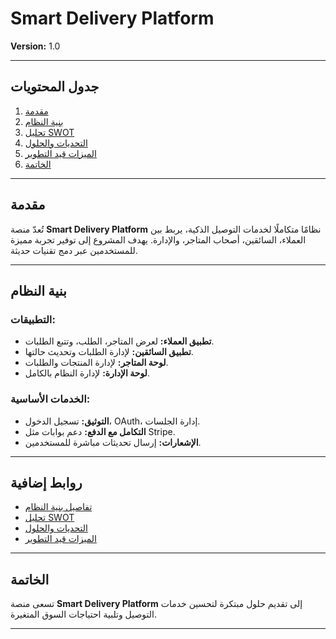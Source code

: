# Smart Delivery Platform

**Version:** 1.0

---

## جدول المحتويات
1. [مقدمة](#مقدمة)
2. [بنية النظام](#بنية-النظام)
3. [تحليل SWOT](docs/swot-analysis.md)
4. [التحديات والحلول](docs/challenges-solutions.md)
5. [الميزات قيد التطوير](docs/roadmap.md)
6. [الخاتمة](#الخاتمة)

---

## مقدمة
تُعدّ منصة **Smart Delivery Platform** نظامًا متكاملًا لخدمات التوصيل الذكية، يربط بين العملاء، السائقين، أصحاب المتاجر، والإدارة. يهدف المشروع إلى توفير تجربة مميزة للمستخدمين عبر دمج تقنيات حديثة.

---

## بنية النظام
### التطبيقات:
- **تطبيق العملاء:** لعرض المتاجر، الطلب، وتتبع الطلبات.
- **تطبيق السائقين:** لإدارة الطلبات وتحديث حالتها.
- **لوحة المتاجر:** لإدارة المنتجات والطلبات.
- **لوحة الإدارة:** لإدارة النظام بالكامل.

### الخدمات الأساسية:
- **التوثيق:** تسجيل الدخول، OAuth، إدارة الجلسات.
- **التكامل مع الدفع:** دعم بوابات مثل Stripe.
- **الإشعارات:** إرسال تحديثات مباشرة للمستخدمين.

---

## روابط إضافية
- [تفاصيل بنية النظام](docs/architecture.md)
- [تحليل SWOT](docs/swot-analysis.md)
- [التحديات والحلول](docs/challenges-solutions.md)
- [الميزات قيد التطوير](docs/roadmap.md)

---

## الخاتمة
تسعى منصة **Smart Delivery Platform** إلى تقديم حلول مبتكرة لتحسين خدمات التوصيل وتلبية احتياجات السوق المتغيرة.

---